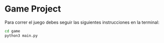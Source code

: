 # Game Project
Para correr el juego debes seguir las siguientes instrucciones en la terminal:

```sh
cd game
python3 main.py
```